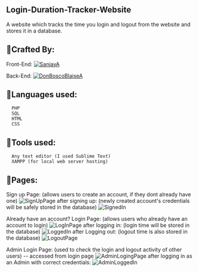 ## Login-Duration-Tracker-Website
  A website which tracks the time you login and logout from the website and stores it in a database.

## 📌Crafted By:
  Front-End:
  [![SanjayA](https://github.com/MilitantVlr.png?size=50)](https://github.com/MilitantVlr)  
  
  Back-End:
  [![DonBoscoBlaiseA](https://github.com/DonBoscoBlaiseA.png?size=50)](https://github.com/DonBoscoBlaiseA)

## 📌Languages used:
~~~
  PHP
  SQL
  HTML
  CSS
~~~
  
## 📌Tools used:
~~~
  Any text editor (I used Sublime Text)
  XAMPP (for local web server hosting)
~~~

## 📌Pages:
Sign up Page: (allows users to create an account, if they dont already have one)
![SignUpPage](https://github.com/DonBoscoBlaiseA/Login-Duration-Tracker-Website/assets/140850829/3c1028df-741d-4528-9f7f-ec805059de62)
  after signing up: (newly created account's credentials will be safely stored in the database)
![SignedIn](https://github.com/DonBoscoBlaiseA/Login-Duration-Tracker-Website/assets/140850829/a7909180-0367-4dd1-8497-a029ecda0245)

Already have an account?
Login Page: (allows users who already have an account to login)
![LogInPage](https://github.com/DonBoscoBlaiseA/Login-Duration-Tracker-Website/assets/140850829/49fcfca2-2530-4117-8607-ff6e5506357b)
  after logging in: (login time will be stored in the database)
![LoggedIn](https://github.com/DonBoscoBlaiseA/Login-Duration-Tracker-Website/assets/140850829/6f7a1ec7-1e0c-409c-bae5-fd473a89ee35)
  after Logging out: (logout time is also stored in the database)
![LogoutPage](https://github.com/DonBoscoBlaiseA/Login-Duration-Tracker-Website/assets/140850829/75813c7f-2cd0-4190-a9d1-fd40bb50968b)

Admin Login Page: (used to check the login and logout activity of other users) -- accessed from login page
![AdminLogingPage](https://github.com/DonBoscoBlaiseA/Login-Duration-Tracker-Website/assets/140850829/a8871e93-f2f6-4890-900c-010ed74712b2)
  after logging in as an Admin with correct credentials:
![AdminLoggedIn](https://github.com/DonBoscoBlaiseA/Login-Duration-Tracker-Website/assets/140850829/e8f543eb-c90e-45a5-ac2b-b78e98915f7a)
